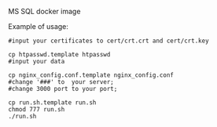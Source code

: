 MS SQL docker image

Example of usage:


```
#input your certificates to cert/crt.crt and cert/crt.key

cp htpasswd.template htpasswd
#input your data

cp nginx_config.conf.template nginx_config.conf
#change '###' to  your server;
#change 3000 port to your port;

cp run.sh.template run.sh
chmod 777 run.sh
./run.sh
```